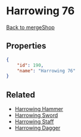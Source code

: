 # Harrowing 76

<no description available>

[Back to mergeShop](../merge-shops.md)

## Properties

```json
{
    "id": 190,
    "name": "Harrowing 76"
}
```

## Related

- [Harrowing Hammer](../items/10826-harrowing-hammer.md)
- [Harrowing Sword](../items/10838-harrowing-sword.md)
- [Harrowing Staff](../items/10850-harrowing-staff.md)
- [Harrowing Dagger](../items/10862-harrowing-dagger.md)

